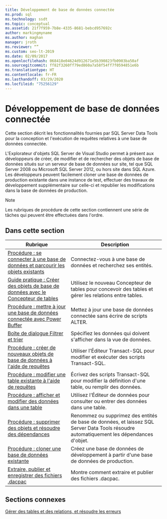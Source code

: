 ```yaml
---
title: Développement de base de données connectée
ms.prod: sql
ms.technology: ssdt
ms.topic: conceptual
ms.assetid: 21f7f959-7b8e-4335-8681-bebcd957692c
author: markingmyname
ms.author: maghan
manager: jroth
ms.reviewer: “”
ms.custom: seo-lt-2019
ms.date: 02/09/2017
ms.openlocfilehash: 068418e04624d912671e5b390823fb0903ba50af
ms.sourcegitcommit: ff82f3260ff79ed860a7a58f54ff7f0594851e6b
ms.translationtype: HT
ms.contentlocale: fr-FR
ms.lasthandoff: 03/29/2020
ms.locfileid: "75256129"
---
```

# <a name="connected-database-development"></a>Développement de base de données connectée

Cette section décrit les fonctionnalités fournies par SQL Server Data Tools pour la conception et l'exécution de requêtes relatives à une base de données connectée.  
  
L'Explorateur d'objets SQL Server de Visual Studio permet à présent aux développeurs de créer, de modifier et de rechercher des objets de base de données situés sur un serveur de base de données sur site, tel que SQL Server 2008 ou Microsoft SQL Server 2012, ou hors site dans SQL Azure. Les développeurs peuvent facilement cloner une base de données de production existante dans une instance de test, effectuer des travaux de développement supplémentaire sur celle-ci et republier les modifications dans la base de données de production.  
  
> [!NOTE]  
> Les rubriques de procédure de cette section contiennent une série de tâches qui peuvent être effectuées dans l'ordre.  
  
## <a name="in-this-section"></a>Dans cette section  
  
|Rubrique|Description|  
|---------|---------------|  
|[Procédure : se connecter à une base de données et parcourir les objets existants](../ssdt/how-to-connect-to-a-database-and-browse-existing-objects.md)|Connectez-vous à une base de données et recherchez ses entités.|  
|[Guide pratique : Créer des objets de base de données avec le Concepteur de tables](../ssdt/how-to-create-database-objects-using-table-designer.md)|Utilisez le nouveau Concepteur de tables pour concevoir des tables et gérer les relations entre tables.|  
|[Procédure : mettre à jour une base de données connectée avec Power Buffer](../ssdt/how-to-update-a-connected-database-with-power-buffer.md)|Mettez à jour une base de données connectée sans écrire de scripts ALTER.|  
|[Boîte de dialogue Filtrer et trier](../ssdt/filter-and-sort-dialog-box.md)|Spécifiez les données qui doivent s'afficher dans la vue de données.|  
|[Procédure : créer de nouveaux objets de base de données à l'aide de requêtes](../ssdt/how-to-create-new-database-objects-using-queries.md)|Utiliser l'Éditeur Transact\-SQL pour modifier et exécuter des scripts Transact\-SQL.|  
|[Procédure : modifier une table existante à l'aide de requêtes](../ssdt/how-to-edit-an-existing-table-using-queries.md)|Écrivez des scripts Transact\-SQL pour modifier la définition d'une table, ou remplir des données.|  
|[Procédure : afficher et modifier des données dans une table](../ssdt/how-to-view-and-edit-data-in-a-table.md)|Utilisez l'Éditeur de données pour consulter ou entrer des données dans une table.|  
|[Procédure : supprimer des objets et résoudre des dépendances](../ssdt/how-to-delete-objects-and-resolve-dependencies.md)|Renommez ou supprimez des entités de base de données, et laissez SQL Server Data Tools résoudre automatiquement les dépendances d'objet.|  
|[Procédure : cloner une base de données existante](../ssdt/how-to-clone-an-existing-database.md)|Créez une base de données de développement à partir d'une base de données de production.|  
|[Extraire, publier et enregistrer des fichiers .dacpac](../ssdt/extract-publish-and-register-dacpac-files.md)|Montre comment extraire et publier des fichiers .dacpac.|  
  
## <a name="related-sections"></a>Sections connexes

[Gérer des tables et des relations, et résoudre les erreurs](../ssdt/manage-tables-relationships-and-fix-errors.md)